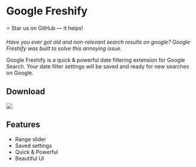 # Google Freshify
⭐️ Star us on GitHub — it helps!

*Have you ever got old and non-relevant search results on google? Google Freshify was built to solve this annoying issue.* 

Google Freshify is a quick & powerful date filtering extension for Google Search. Your date filter settings will be saved and ready for new searches on Google. 

## Download
<a href="https://chrome.google.com/webstore/category/extensions" 
   target="_blank">
    <img src="https://developer.chrome.com/webstore/images/ChromeWebStore_Badge_v2_496x150.png">
</a>

## Features
- Range slider
- Saved settings
- Quick & Powerful
- Beautiful UI
